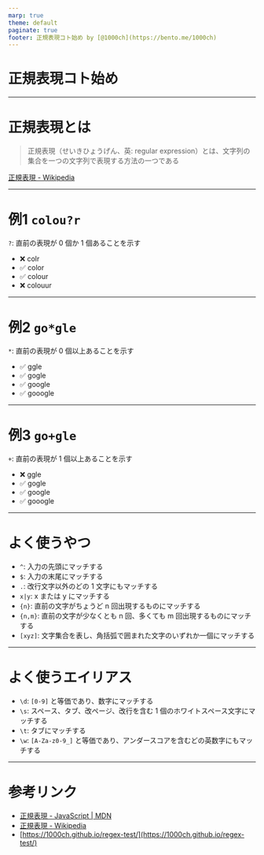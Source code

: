 ```yaml
---
marp: true
theme: default
paginate: true
footer: 正規表現コト始め by [@1000ch](https://bento.me/1000ch)
---
```


<!-- _class: invert -->

# <!-- fit --> 正規表現コト始め

---

# 正規表現とは

> 正規表現（せいきひょうげん、英: regular expression）とは、文字列の集合を一つの文字列で表現する方法の一つである

[正規表現 - Wikipedia](https://ja.wikipedia.org/wiki/%E6%AD%A3%E8%A6%8F%E8%A1%A8%E7%8F%BE)

---

<!-- _class: invert -->

# 例1 `colou?r`

`?`: 直前の表現が 0 個か 1 個あることを示す

- ❌ colr
- ✅ color
- ✅ colour
- ❌ colouur

---

<!-- _class: invert -->

# 例2 `go*gle`

`*`: 直前の表現が 0 個以上あることを示す

- ✅ ggle
- ✅ gogle
- ✅ google
- ✅ gooogle

---

<!-- _class: invert -->

# 例3 `go+gle`

`+`: 直前の表現が 1 個以上あることを示す

- ❌ ggle
- ✅ gogle
- ✅ google
- ✅ gooogle

---

<!-- _class: invert -->

# よく使うやつ

- `^`: 入力の先頭にマッチする
- `$`: 入力の末尾にマッチする
- `.`: 改行文字以外のどの 1 文字にもマッチする
- `x|y`: x または y にマッチする
- `{n}`: 直前の文字がちょうど n 回出現するものにマッチする
- `{n,m}`: 直前の文字が少なくとも n 回、多くても m 回出現するものにマッチする
- `[xyz]`: 文字集合を表し、角括弧で囲まれた文字のいずれか一個にマッチする

---

<!-- _class: invert -->

# よく使うエイリアス

- `\d`: `[0-9]` と等価であり、数字にマッチする
- `\s`: スペース、タブ、改ページ、改行を含む 1 個のホワイトスペース文字にマッチする
- `\t`: タブにマッチする
- `\w`: `[A-Za-z0-9_]` と等価であり、アンダースコアを含むどの英数字にもマッチする

---

# 参考リンク

- [正規表現 - JavaScript | MDN](https://developer.mozilla.org/ja/docs/Web/JavaScript/Guide/Regular_Expressions)
- [正規表現 - Wikipedia](https://ja.wikipedia.org/wiki/%E6%AD%A3%E8%A6%8F%E8%A1%A8%E7%8F%BE)
- [https://1000ch.github.io/regex-test/](https://1000ch.github.io/regex-test/)
